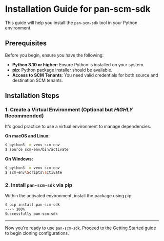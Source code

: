 # Installation Guide for pan-scm-sdk

This guide will help you install the `pan-scm-sdk` tool in your Python environment.

## Prerequisites

Before you begin, ensure you have the following:

- **Python 3.10 or higher**: Ensure Python is installed on your system.
- **pip**: Python package installer should be available.
- **Access to SCM Tenants**: You need valid credentials for both source and destination SCM tenants.

## Installation Steps

### 1. Create a Virtual Environment (Optional but *HIGHLY* Recommended)

It's good practice to use a virtual environment to manage dependencies.

**On macOS and Linux:**

<div class="termy">

<!-- termynal -->

```bash
$ python3 -m venv scm-env
$ source scm-env/bin/activate
```

</div>

**On Windows:**

<div class="termy">

<!-- termynal -->

```bash
$ python3 -m venv scm-env
$ scm-env\Scripts\activate
```

</div>

### 2. Install `pan-scm-sdk` via pip

Within the activated environment, install the package using pip:

<div class="termy">

<!-- termynal -->

```bash
$ pip install pan-scm-sdk
---> 100%
Successfully pan-scm-sdk
```

</div>

---

Now you're ready to use `pan-scm-sdk`. Proceed to the [Getting Started](getting-started.md) guide to begin cloning
configurations.
